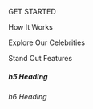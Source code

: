 GET STARTED 

How It Works  

Explore Our Celebrities 

Stand Out Features 

##### h5 Heading 

###### h6 Heading
